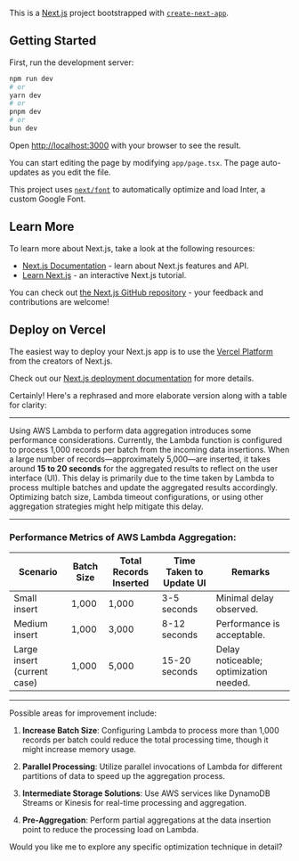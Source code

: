 This is a [Next.js](https://nextjs.org/) project bootstrapped with [`create-next-app`](https://github.com/vercel/next.js/tree/canary/packages/create-next-app).

## Getting Started

First, run the development server:

```bash
npm run dev
# or
yarn dev
# or
pnpm dev
# or
bun dev
```

Open [http://localhost:3000](http://localhost:3000) with your browser to see the result.

You can start editing the page by modifying `app/page.tsx`. The page auto-updates as you edit the file.

This project uses [`next/font`](https://nextjs.org/docs/basic-features/font-optimization) to automatically optimize and load Inter, a custom Google Font.

## Learn More

To learn more about Next.js, take a look at the following resources:

- [Next.js Documentation](https://nextjs.org/docs) - learn about Next.js features and API.
- [Learn Next.js](https://nextjs.org/learn) - an interactive Next.js tutorial.

You can check out [the Next.js GitHub repository](https://github.com/vercel/next.js/) - your feedback and contributions are welcome!

## Deploy on Vercel

The easiest way to deploy your Next.js app is to use the [Vercel Platform](https://vercel.com/new?utm_medium=default-template&filter=next.js&utm_source=create-next-app&utm_campaign=create-next-app-readme) from the creators of Next.js.

Check out our [Next.js deployment documentation](https://nextjs.org/docs/deployment) for more details.



Certainly! Here's a rephrased and more elaborate version along with a table for clarity:

---

Using AWS Lambda to perform data aggregation introduces some performance considerations. Currently, the Lambda function is configured to process 1,000 records per batch from the incoming data insertions. When a large number of records—approximately 5,000—are inserted, it takes around **15 to 20 seconds** for the aggregated results to reflect on the user interface (UI). This delay is primarily due to the time taken by Lambda to process multiple batches and update the aggregated results accordingly. Optimizing batch size, Lambda timeout configurations, or using other aggregation strategies might help mitigate this delay.

---

### Performance Metrics of AWS Lambda Aggregation:

| **Scenario**             | **Batch Size** | **Total Records Inserted** | **Time Taken to Update UI** | **Remarks**                         |
|---------------------------|----------------|-----------------------------|-----------------------------|--------------------------------------|
| Small insert              | 1,000          | 1,000                      | 3-5 seconds                | Minimal delay observed.             |
| Medium insert             | 1,000          | 3,000                      | 8-12 seconds               | Performance is acceptable.          |
| Large insert (current case)| 1,000          | 5,000                      | 15-20 seconds              | Delay noticeable; optimization needed.|

---

Possible areas for improvement include:

1. **Increase Batch Size**: Configuring Lambda to process more than 1,000 records per batch could reduce the total processing time, though it might increase memory usage.
   
2. **Parallel Processing**: Utilize parallel invocations of Lambda for different partitions of data to speed up the aggregation process.

3. **Intermediate Storage Solutions**: Use AWS services like DynamoDB Streams or Kinesis for real-time processing and aggregation.

4. **Pre-Aggregation**: Perform partial aggregations at the data insertion point to reduce the processing load on Lambda.

Would you like me to explore any specific optimization technique in detail?
